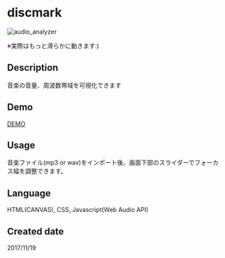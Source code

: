 # discmark

![audio_analyzer](https://user-images.githubusercontent.com/33841025/39551087-98dd15de-4e9e-11e8-8e18-60e4f7b0b3b6.gif)

※実際はもっと滑らかに動きます:)

## Description

音楽の音量、周波数帯域を可視化できます


## Demo

[DEMO](http://yamashita-ksk.sakura.ne.jp/canvas/AudioAnalyzer.html)



## Usage

音楽ファイル(mp3 or wav)をインポート後、画面下部のスライダーでフォーカス幅を調整できます。  

## Language

HTML(CANVAS), CSS, Javascript(Web Audio API)

## Created date

2017/11/19

